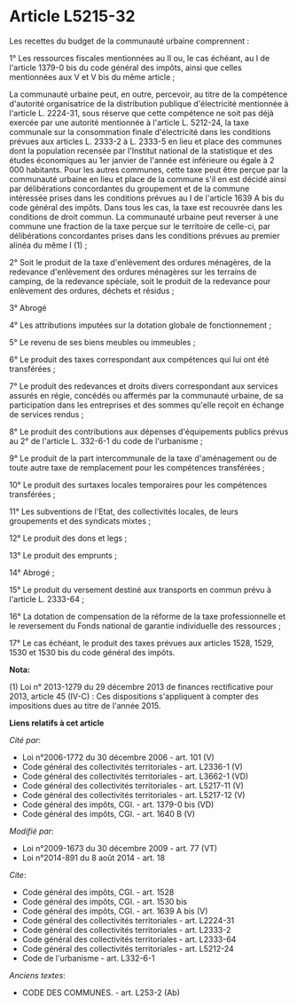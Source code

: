 # Article L5215-32

Les recettes du budget de la communauté urbaine comprennent : 

1° Les ressources fiscales mentionnées au II ou, le cas échéant, au I de l'article 1379-0 bis du code général des impôts,
ainsi que celles mentionnées aux V et V bis du même article ; 

La communauté urbaine peut, en outre, percevoir, au titre de la compétence d'autorité organisatrice de la distribution
publique d'électricité mentionnée à l'article L. 2224-31, sous réserve que cette compétence ne soit pas déjà exercée par une
autorité mentionnée à l'article L. 5212-24, la taxe communale sur la consommation finale d'électricité dans les conditions
prévues aux articles L. 2333-2 à L. 2333-5 en lieu et place des communes dont la population recensée par l'Institut national
de la statistique et des études économiques au 1er janvier de l'année est inférieure ou égale à 2 000 habitants. Pour les
autres communes, cette taxe peut être perçue par la communauté urbaine en lieu et place de la commune s'il en est décidé
ainsi par délibérations concordantes du groupement et de la commune intéressée prises dans les conditions prévues au I de
l'article 1639 A bis du code général des impôts. Dans tous les cas, la taxe est recouvrée dans les conditions de droit
commun. La communauté urbaine peut reverser à une commune une fraction de la taxe perçue sur le territoire de celle-ci, par
délibérations concordantes prises dans les conditions prévues au premier alinéa du même I (1) ; 

2° Soit le produit de la taxe d'enlèvement des ordures ménagères, de la redevance d'enlèvement des ordures ménagères sur les
terrains de camping, de la redevance spéciale, soit le produit de la redevance pour enlèvement des ordures, déchets et
résidus ; 

3° Abrogé 

4° Les attributions imputées sur la dotation globale de fonctionnement ; 

5° Le revenu de ses biens meubles ou immeubles ; 

6° Le produit des taxes correspondant aux compétences qui lui ont été transférées ; 

7° Le produit des redevances et droits divers correspondant aux services assurés en régie, concédés ou affermés par la
communauté urbaine, de sa participation dans les entreprises et des sommes qu'elle reçoit en échange de services rendus ; 

8° Le produit des contributions aux dépenses d'équipements publics prévus au 2° de l'article L. 332-6-1 du code de
l'urbanisme ; 

9° Le produit de la part intercommunale de la taxe d'aménagement ou de toute autre taxe de remplacement pour les compétences
transférées ; 

10° Le produit des surtaxes locales temporaires pour les compétences transférées ; 

11° Les subventions de l'Etat, des collectivités locales, de leurs groupements et des syndicats mixtes ; 

12° Le produit des dons et legs ; 

13° Le produit des emprunts ; 

14° Abrogé ; 

15° Le produit du versement destiné aux transports en commun prévu à l'article L. 2333-64 ; 

16° La dotation de compensation de la réforme de la taxe professionnelle et le reversement du Fonds national de garantie
individuelle des ressources ; 

17° Le cas échéant, le produit des taxes prévues aux articles 1528, 1529, 1530 et 1530 bis du code général des impôts.

**Nota:**

(1) Loi n° 2013-1279 du 29 décembre 2013 de finances rectificative pour 2013, article 45 (IV-C) : Ces dispositions
s'appliquent à compter des impositions dues au titre de l'année 2015.

**Liens relatifs à cet article**

_Cité par_:

  - Loi n°2006-1772 du 30 décembre 2006 - art. 101 (V)
  - Code général des collectivités territoriales - art. L2336-1 (V)
  - Code général des collectivités territoriales - art. L3662-1 (VD)
  - Code général des collectivités territoriales - art. L5217-11 (V)
  - Code général des collectivités territoriales - art. L5217-12 (V)
  - Code général des impôts, CGI. - art. 1379-0 bis (VD)
  - Code général des impôts, CGI. - art. 1640 B (V)

_Modifié par_:

  - Loi n°2009-1673 du 30 décembre 2009 - art. 77 (VT)
  - Loi n°2014-891 du 8 août 2014 - art. 18

_Cite_:

  - Code général des impôts, CGI. - art. 1528
  - Code général des impôts, CGI. - art. 1530 bis
  - Code général des impôts, CGI. - art. 1639 A bis (V)
  - Code général des collectivités territoriales - art. L2224-31
  - Code général des collectivités territoriales - art. L2333-2
  - Code général des collectivités territoriales - art. L2333-64
  - Code général des collectivités territoriales - art. L5212-24
  - Code de l'urbanisme - art. L332-6-1

_Anciens textes_:

  - CODE DES COMMUNES. - art. L253-2 (Ab)
